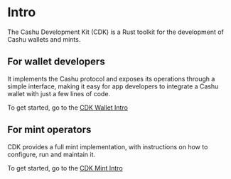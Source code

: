 # Intro

The Cashu Development Kit (CDK) is a Rust toolkit for the development of Cashu wallets and mints.

## For wallet developers

It implements the Cashu protocol and exposes its operations through a simple interface, making it easy for app developers to integrate a Cashu wallet with just a few lines of code.

To get started, go to the [CDK Wallet Intro](wallet/00_intro.md)

## For mint operators

CDK provides a full mint implementation, with instructions on how to configure, run and maintain it.

To get started, go to the [CDK Mint Intro](mint/00_intro.md)